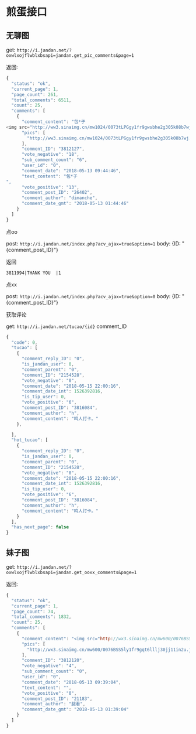# 煎蛋接口

## 无聊图
get: `http://i.jandan.net/?oxwlxojflwblxbsapi=jandan.get_pic_comments&page=1`

返回:

```js
{
  "status": "ok",
  "current_page": 1,
  "page_count": 261,
  "total_comments": 6511,
  "count": 25,
  "comments": [
    {
      "comment_content": "包*子
<img src="http://ww3.sinaimg.cn/mw1024/0073tLPGgy1fr9gwsbhe2g305k08b7wj.gif" />",
      "pics": [
        "http://ww3.sinaimg.cn/mw1024/0073tLPGgy1fr9gwsbhe2g305k08b7wj.gif"
      ],
      "comment_ID": "3812127",
      "vote_negative": "18",
      "sub_comment_count": "6",
      "user_id": "0",
      "comment_date": "2018-05-13 09:44:46",
      "text_content": "包*子
",
      "vote_positive": "13",
      "comment_post_ID": "26402",
      "comment_author": "dimanche",
      "comment_date_gmt": "2018-05-13 01:44:46"
    }
  ]
}
```

点oo

post: `http://i.jandan.net/index.php?acv_ajax=true&option=1`  body: {ID: "{comment_post_ID}"}

返回

```
3811994|THANK YOU  |1
```

点xx

post: `http://i.jandan.net/index.php?acv_ajax=true&option=0` body: {ID: "{comment_post_ID}"}


获取评论

get: `http://i.jandan.net/tucao/{id}` comment_ID

```js
{
  "code": 0,
  "tucao": [
    {
      "comment_reply_ID": "0",
      "is_jandan_user": 0,
      "comment_parent": "0",
      "comment_ID": "2154528",
      "vote_negative": "0",
      "comment_date": "2018-05-15 22:00:16",
      "comment_date_int": 1526392816,
      "is_tip_user": 0,
      "vote_positive": "6",
      "comment_post_ID": "3816084",
      "comment_author": "h",
      "comment_content": "鸣人打卡。"
    },

  ],
  "hot_tucao": [
    {
      "comment_reply_ID": "0",
      "is_jandan_user": 0,
      "comment_parent": "0",
      "comment_ID": "2154528",
      "vote_negative": "0",
      "comment_date": "2018-05-15 22:00:16",
      "comment_date_int": 1526392816,
      "is_tip_user": 0,
      "vote_positive": "6",
      "comment_post_ID": "3816084",
      "comment_author": "h",
      "comment_content": "鸣人打卡。"
    }
  ],
  "has_next_page": false
}
```

## 妹子图

get: `http://i.jandan.net/?oxwlxojflwblxbsapi=jandan.get_ooxx_comments&page=1`

返回:

```js
{
  "status": "ok",
  "current_page": 1,
  "page_count": 74,
  "total_comments": 1832,
  "count": 25,
  "comments": [
    {
      "comment_content": "<img src="http://wx3.sinaimg.cn/mw600/0076BSS5ly1fr9gqt6lllj30jj11in2u.jpg" />",
      "pics": [
        "http://wx3.sinaimg.cn/mw600/0076BSS5ly1fr9gqt6lllj30jj11in2u.jpg"
      ],
      "comment_ID": "3812120",
      "vote_negative": "4",
      "sub_comment_count": "0",
      "user_id": "0",
      "comment_date": "2018-05-13 09:39:04",
      "text_content": "",
      "vote_positive": "0",
      "comment_post_ID": "21183",
      "comment_author": "腿看",
      "comment_date_gmt": "2018-05-13 01:39:04"
    }
  ]
}
```

